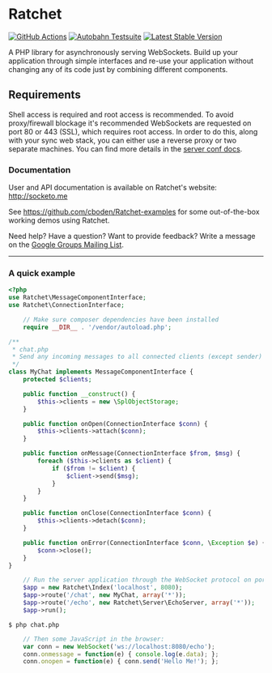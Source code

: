 # Ratchet

[![GitHub Actions][GA Image]][GA Link]
[![Autobahn Testsuite](https://img.shields.io/badge/Autobahn-passing-brightgreen.svg)](http://socketo.me/reports/ab/index.html)
[![Latest Stable Version](https://poser.pugx.org/cboden/ratchet/v/stable.png)](https://packagist.org/packages/cboden/ratchet)

A PHP library for asynchronously serving WebSockets.
Build up your application through simple interfaces and re-use your application without changing any of its code just by combining different components.

## Requirements

Shell access is required and root access is recommended.
To avoid proxy/firewall blockage it's recommended WebSockets are requested on port 80 or 443 (SSL), which requires root access.
In order to do this, along with your sync web stack, you can either use a reverse proxy or two separate machines.
You can find more details in the [server conf docs](http://socketo.me/docs/deploy#server_configuration).

### Documentation

User and API documentation is available on Ratchet's website: http://socketo.me

See https://github.com/cboden/Ratchet-examples for some out-of-the-box working demos using Ratchet.

Need help?  Have a question?  Want to provide feedback?  Write a message on the [Google Groups Mailing List](https://groups.google.com/forum/#!forum/ratchet-php).

---

### A quick example

```php
<?php
use Ratchet\MessageComponentInterface;
use Ratchet\ConnectionInterface;

    // Make sure composer dependencies have been installed
    require __DIR__ . '/vendor/autoload.php';

/**
 * chat.php
 * Send any incoming messages to all connected clients (except sender)
 */
class MyChat implements MessageComponentInterface {
    protected $clients;

    public function __construct() {
        $this->clients = new \SplObjectStorage;
    }

    public function onOpen(ConnectionInterface $conn) {
        $this->clients->attach($conn);
    }

    public function onMessage(ConnectionInterface $from, $msg) {
        foreach ($this->clients as $client) {
            if ($from != $client) {
                $client->send($msg);
            }
        }
    }

    public function onClose(ConnectionInterface $conn) {
        $this->clients->detach($conn);
    }

    public function onError(ConnectionInterface $conn, \Exception $e) {
        $conn->close();
    }
}

    // Run the server application through the WebSocket protocol on port 8080
    $app = new Ratchet\Index('localhost', 8080);
    $app->route('/chat', new MyChat, array('*'));
    $app->route('/echo', new Ratchet\Server\EchoServer, array('*'));
    $app->run();
```

    $ php chat.php

```javascript
    // Then some JavaScript in the browser:
    var conn = new WebSocket('ws://localhost:8080/echo');
    conn.onmessage = function(e) { console.log(e.data); };
    conn.onopen = function(e) { conn.send('Hello Me!'); };
```

[GA Image]: https://github.com/ratchetphp/Ratchet/workflows/CI/badge.svg

[GA Link]: https://github.com/ratchetphp/Ratchet/actions?query=workflow%3A%22CI%22+branch%3Amaster
